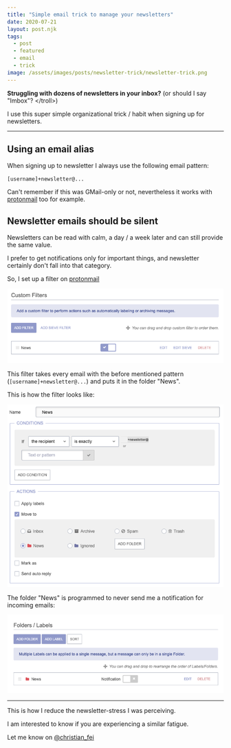 ```yaml
---
title: "Simple email trick to manage your newsletters"
date: 2020-07-21
layout: post.njk
tags:
  - post
  - featured
  - email
  - trick
image: /assets/images/posts/newsletter-trick/newsletter-trick.png
---
```


**Struggling with dozens of newsletters in your inbox?** (or should I say "Imbox"? &lt;/troll&gt;)

I use this super simple organizational trick / habit when signing up for newsletters.

---

## Using an email alias

When signing up to newsletter I always use the following email pattern:

```
[username]+newsletter@...
```

Can't remember if this was GMail-only or not, nevertheless it works with [protonmail](https://proton.go2cloud.org/aff_c?offer_id=15&aff_id=1721&source=blog) too for example.

## Newsletter emails should be silent

Newsletters can be read with calm, a day / a week later and can still provide the same value.

I prefer to get notifications only for important things, and newsletter certainly don't fall into that category.

So, I set up a filter on [protonmail](https://proton.go2cloud.org/aff_c?offer_id=15&aff_id=1721&source=blog)

![protonmail filters](/assets/images/posts/newsletter-trick/protonmail-filters.png)

This filter takes every email with the before mentioned pattern (`[username]+newsletter@...`) and puts it in the folder "News".

This is how the filter looks like:

![protonmail filters](/assets/images/posts/newsletter-trick/protonmail-filter.png)

The folder "News" is programmed to never send me a notification for incoming emails:

![protonmail filters](/assets/images/posts/newsletter-trick/protonmail-folders.png)

---

This is how I reduce the newsletter-stress I was perceiving.

I am interested to know if you are experiencing a similar fatigue.

Let me know on [@christian_fei](https://twitter.com/christian_fei)